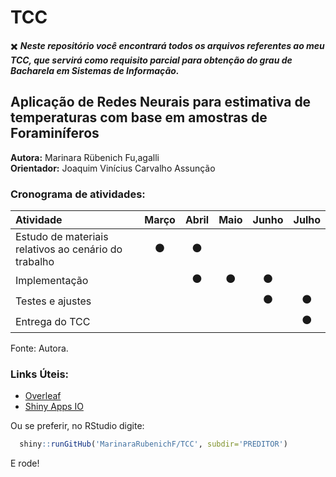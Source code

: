 # TCC

:heavy_multiplication_x: ***Neste repositório você encontrará todos os arquivos referentes ao meu TCC, que servirá como requisito parcial para obtenção do grau de Bacharela em Sistemas de Informação.***

## Aplicação de Redes Neurais para estimativa de temperaturas com base em amostras de Foraminíferos  
**Autora:** Marinara Rübenich Fu,agalli  
**Orientador:** Joaquim Vinícius Carvalho Assunção  

### Cronograma de atividades:

| Atividade | Março | Abril | Maio | Junho | Julho |
|:----|:----:|:-----:|:----:|:-----:|:-----:|
| Estudo de materiais relativos ao cenário do trabalho | :black_circle: | :black_circle: |  |  |
| Implementação |  | :black_circle: | :black_circle: | :black_circle: |  |
| Testes e ajustes |  |  |  | :black_circle: | :black_circle: |
| Entrega do TCC |  |  |  |  | :black_circle: |

Fonte: Autora.

### Links Úteis:
* [Overleaf](https://pt.overleaf.com/read/ymghxsfhsbns)  
* [Shiny Apps IO](https://marirubenich.shinyapps.io/Codigos/)  

Ou se preferir, no RStudio digite:
```R
  shiny::runGitHub('MarinaraRubenichF/TCC', subdir='PREDITOR')
 ```
 E rode!
